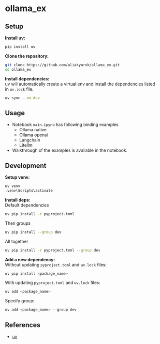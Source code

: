 # ollama_ex

## Setup

**Install [uv](https://github.com/astral-sh/uv):**
  ```sh
  pip install uv
  ```

**Clone the repository:**
  ```sh
  git clone https://github.com/aliakyurek/ollama_ex.git
  cd ollama_ex
  ```

**Install dependencies:**<br>
   uv will automatically create a virtual env and install the dependencies listed in `uv.lock` file.
   ```sh
   uv sync --no-dev
   ```
## Usage
* Notebook `main.ipynb` has following binding examples
  * Ollama native
  * Ollama openai
  * Langchain
  * Litellm
* Walkthrough of the examples is available in the notebook.

## Development
**Setup venv:**
```sh
uv venv
.venv\Scripts\activate
```
**Install deps:**<br>
Default dependencies
```sh
uv pip install -r pyproject.toml
```
Then groups
```sh
uv pip install --group dev
```
All together
```sh
uv pip install -r pyproject.toml --group dev
```

**Add a new dependency:**<br>
Without updating `pyproject.toml` and `uv.lock` files:
```sh
uv pip install <package_name>
```
With updating `pyproject.toml` and `uv.lock` files:
```sh
uv add <package_name>
```
Specify group:
```sh
uv add <package_name> --group dev
```




## References
- [uv](https://medium.com/@gnetkov/start-using-uv-python-package-manager-for-better-dependency-management-183e7e428760)
